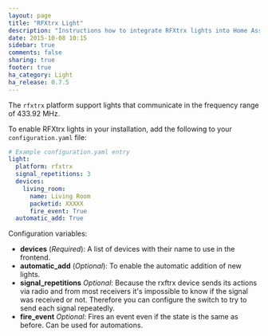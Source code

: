```yaml
---
layout: page
title: "RFXtrx Light"
description: "Instructions how to integrate RFXtrx lights into Home Assistant."
date: 2015-10-08 10:15
sidebar: true
comments: false
sharing: true
footer: true
ha_category: Light
ha_release: 0.7.5
---
```


The `rfxtrx` platform support lights that communicate in the frequency range of 433.92 MHz.

To enable RFXtrx lights in your installation, add the following to your `configuration.yaml` file:

```yaml
# Example configuration.yaml entry
light:
  platform: rfxtrx
  signal_repetitions: 3
  devices:
    living_room:
      name: Living Room
      packetid: XXXXX
      fire_event: True
  automatic_add: True
```

Configuration variables:

- **devices** (*Required*): A list of devices with their name to use in the frontend.
- **automatic_add** (*Optional*): To enable the automatic addition of new lights.
- **signal_repetitions** *Optional*: Because the rxftrx device sends its actions via radio and from most receivers it's impossible to know if the signal was received or not. Therefore you can configure the switch to try to send each signal repeatedly.
- **fire_event** *Optional*: Fires an event even if the state is the same as before. Can be used for automations.

